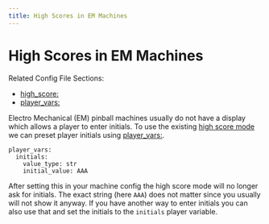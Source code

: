 ```yaml
---
title: High Scores in EM Machines
---
```


# High Scores in EM Machines


Related Config File Sections:

* [high_score:](../../config/high_score.md)
* [player_vars:](../../config/player_vars.md)

Electro Mechanical (EM) pinball machines usually do not have a display
which allows a player to enter initials. To use the existing
[high score mode](../../index.md) we can preset
player initials using [player_vars:](../../config/player_vars.md).

``` mpf-config
player_vars:
  initials:
    value_type: str
    initial_value: AAA
```

After setting this in your machine config the high score mode will no
longer ask for initials. The exact string (here `AAA`) does not matter
since you usually will not show it anyway. If you have another way to
enter initials you can also use that and set the initials to the
`initials` player variable.
